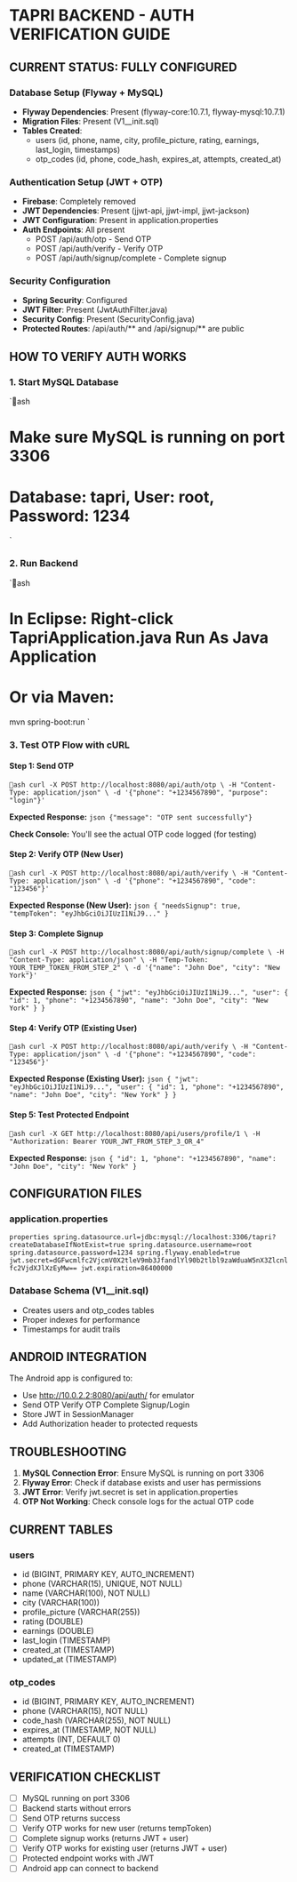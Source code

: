 ﻿# TAPRI BACKEND - AUTH VERIFICATION GUIDE

##  CURRENT STATUS: FULLY CONFIGURED

### Database Setup (Flyway + MySQL)
- **Flyway Dependencies**:  Present (flyway-core:10.7.1, flyway-mysql:10.7.1)
- **Migration Files**:  Present (V1__init.sql)
- **Tables Created**:
  - users (id, phone, name, city, profile_picture, rating, earnings, last_login, timestamps)
  - otp_codes (id, phone, code_hash, expires_at, attempts, created_at)

### Authentication Setup (JWT + OTP)
- **Firebase**:  Completely removed
- **JWT Dependencies**:  Present (jjwt-api, jjwt-impl, jjwt-jackson)
- **JWT Configuration**:  Present in application.properties
- **Auth Endpoints**:  All present
  - POST /api/auth/otp - Send OTP
  - POST /api/auth/verify - Verify OTP
  - POST /api/auth/signup/complete - Complete signup

### Security Configuration
- **Spring Security**:  Configured
- **JWT Filter**:  Present (JwtAuthFilter.java)
- **Security Config**:  Present (SecurityConfig.java)
- **Protected Routes**: /api/auth/** and /api/signup/** are public

##  HOW TO VERIFY AUTH WORKS

### 1. Start MySQL Database
`ash
# Make sure MySQL is running on port 3306
# Database: tapri, User: root, Password: 1234
`

### 2. Run Backend
`ash
# In Eclipse: Right-click TapriApplication.java  Run As  Java Application
# Or via Maven:
mvn spring-boot:run
`

### 3. Test OTP Flow with cURL

#### Step 1: Send OTP
`ash
curl -X POST http://localhost:8080/api/auth/otp \
  -H "Content-Type: application/json" \
  -d '{"phone": "+1234567890", "purpose": "login"}'
`

**Expected Response:**
`json
{"message": "OTP sent successfully"}
`

**Check Console:** You'll see the actual OTP code logged (for testing)

#### Step 2: Verify OTP (New User)
`ash
curl -X POST http://localhost:8080/api/auth/verify \
  -H "Content-Type: application/json" \
  -d '{"phone": "+1234567890", "code": "123456"}'
`

**Expected Response (New User):**
`json
{
  "needsSignup": true,
  "tempToken": "eyJhbGciOiJIUzI1NiJ9..."
}
`

#### Step 3: Complete Signup
`ash
curl -X POST http://localhost:8080/api/auth/signup/complete \
  -H "Content-Type: application/json" \
  -H "Temp-Token: YOUR_TEMP_TOKEN_FROM_STEP_2" \
  -d '{"name": "John Doe", "city": "New York"}'
`

**Expected Response:**
`json
{
  "jwt": "eyJhbGciOiJIUzI1NiJ9...",
  "user": {
    "id": 1,
    "phone": "+1234567890",
    "name": "John Doe",
    "city": "New York"
  }
}
`

#### Step 4: Verify OTP (Existing User)
`ash
curl -X POST http://localhost:8080/api/auth/verify \
  -H "Content-Type: application/json" \
  -d '{"phone": "+1234567890", "code": "123456"}'
`

**Expected Response (Existing User):**
`json
{
  "jwt": "eyJhbGciOiJIUzI1NiJ9...",
  "user": {
    "id": 1,
    "phone": "+1234567890",
    "name": "John Doe",
    "city": "New York"
  }
}
`

#### Step 5: Test Protected Endpoint
`ash
curl -X GET http://localhost:8080/api/users/profile/1 \
  -H "Authorization: Bearer YOUR_JWT_FROM_STEP_3_OR_4"
`

**Expected Response:**
`json
{
  "id": 1,
  "phone": "+1234567890",
  "name": "John Doe",
  "city": "New York"
}
`

##  CONFIGURATION FILES

### application.properties
`properties
spring.datasource.url=jdbc:mysql://localhost:3306/tapri?createDatabaseIfNotExist=true
spring.datasource.username=root
spring.datasource.password=1234
spring.flyway.enabled=true
jwt.secret=dGFwcmlfc2VjcmV0X2tleV9mb3JfandlYl90b2tlbl9zaWduaW5nX3Zlcnlfc2VjdXJlXzEyMw==
jwt.expiration=86400000
`

### Database Schema (V1__init.sql)
- Creates users and otp_codes tables
- Proper indexes for performance
- Timestamps for audit trails

##  ANDROID INTEGRATION

The Android app is configured to:
- Use http://10.0.2.2:8080/api/auth/ for emulator
- Send OTP  Verify OTP  Complete Signup/Login
- Store JWT in SessionManager
- Add Authorization header to protected requests

##  TROUBLESHOOTING

1. **MySQL Connection Error**: Ensure MySQL is running on port 3306
2. **Flyway Error**: Check if database exists and user has permissions
3. **JWT Error**: Verify jwt.secret is set in application.properties
4. **OTP Not Working**: Check console logs for the actual OTP code

##  CURRENT TABLES

### users
- id (BIGINT, PRIMARY KEY, AUTO_INCREMENT)
- phone (VARCHAR(15), UNIQUE, NOT NULL)
- name (VARCHAR(100), NOT NULL)
- city (VARCHAR(100))
- profile_picture (VARCHAR(255))
- rating (DOUBLE)
- earnings (DOUBLE)
- last_login (TIMESTAMP)
- created_at (TIMESTAMP)
- updated_at (TIMESTAMP)

### otp_codes
- id (BIGINT, PRIMARY KEY, AUTO_INCREMENT)
- phone (VARCHAR(15), NOT NULL)
- code_hash (VARCHAR(255), NOT NULL)
- expires_at (TIMESTAMP, NOT NULL)
- attempts (INT, DEFAULT 0)
- created_at (TIMESTAMP)

##  VERIFICATION CHECKLIST

- [ ] MySQL running on port 3306
- [ ] Backend starts without errors
- [ ] Send OTP returns success
- [ ] Verify OTP works for new user (returns tempToken)
- [ ] Complete signup works (returns JWT + user)
- [ ] Verify OTP works for existing user (returns JWT + user)
- [ ] Protected endpoint works with JWT
- [ ] Android app can connect to backend
